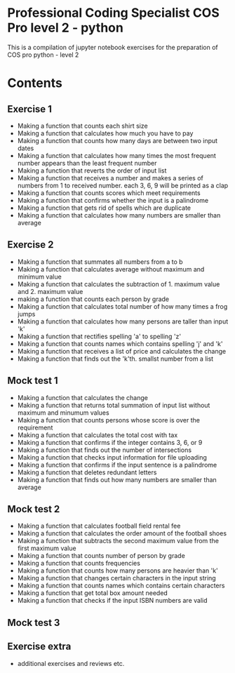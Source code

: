 # Professional Coding Specialist COS Pro level 2 - python
This is a compilation of jupyter notebook exercises for the preparation of COS pro python - level 2

# Contents
## Exercise 1
- Making a function that counts each shirt size
- Making a function that calculates how much you have to pay
- Making a function that counts how many days are between two input dates
- Making a function that calculates how many times the most frequent number appears than the least frequent number
- Making a function that reverts the order of input list
- Making a function that receives a number and makes a series of numbers from 1 to received number. each 3, 6, 9 will be printed as a clap
- Making a function that counts scores which meet requirements 
- Making a function that confirms whether the input is a palindrome
- Making a function that gets rid of spells which are duplicate
- Making a function that calculates how many numbers are smaller than average

## Exercise 2
- Making a function that summates all numbers from a to b
- Making a function that calculates average without maximum and minimum value
- Making a function that calculates the subtraction of 1. maximum value and 2. maximum value
- making a function that counts each person by grade
- Making a function that calculates total number of how many times a frog jumps
- Making a function that calculates how many persons are taller than input 'k'
- Making a function that rectifies spelling 'a' to spelling 'z'
- Making a function that counts names which contains spelling 'j' and 'k'
- Making a function that receives a list of price and calculates the change
- Making a function that finds out the 'k'th. smallst number from a list

## Mock test 1
- Making a function that calculates the change
- Making a function that returns total summation of input list without maximum and minumum values
- Making a function that counts persons whose score is over the requirement
- Making a function that calculates the total cost with tax
- Making a function that confirms if the integer contains 3, 6, or 9
- Making a function that finds out the number of intersections
- Making a function that checks input information for file uploading
- Making a function that confirms if the input sentence is a palindrome
- Making a function that deletes redundant letters
- Making a function that finds out how many numbers are smaller than average

## Mock test 2
- Making a function that calculates football field rental fee
- Making a function that calculates the order amount of the football shoes
- Making a function that subtracts the second maximum value from the first maximum value
- Making a function that counts number of person by grade
- Making a function that counts frequencies
- Making a function that counts how many persons are heavier than 'k'
- Making a function that changes certain characters in the input string
- Making a function that counts names which contains certain characters
- Making a function that get total box amount needed
- Making a function that checks if the input ISBN numbers are valid

## Mock test 3

## Exercise extra
- additional exercises and reviews etc.
